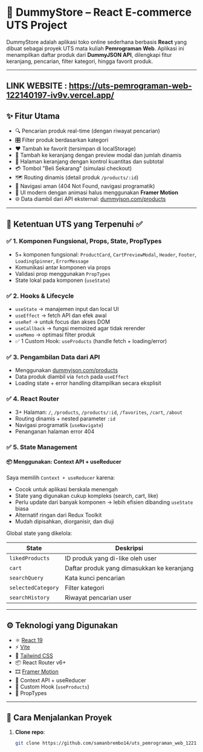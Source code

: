 # 🛒 DummyStore – React E-commerce UTS Project

DummyStore adalah aplikasi toko online sederhana berbasis **React** yang dibuat sebagai proyek UTS mata kuliah **Pemrograman Web**. Aplikasi ini menampilkan daftar produk dari **DummyJSON API**, dilengkapi fitur keranjang, pencarian, filter kategori, hingga favorit produk.

---
LINK WEBSITE : https://uts-pemrograman-web-122140197-iv9v.vercel.app/
---

## ✨ Fitur Utama

- 🔍 Pencarian produk real-time (dengan riwayat pencarian)
- 🎛 Filter produk berdasarkan kategori
- ❤️ Tambah ke favorit (tersimpan di localStorage)
- 🛒 Tambah ke keranjang dengan preview modal dan jumlah dinamis
- 🧾 Halaman keranjang dengan kontrol kuantitas dan subtotal
- 💳 Tombol "Beli Sekarang" (simulasi checkout)
- 🗺 Routing dinamis (detail produk `/products/:id`)
- 🧭 Navigasi aman (404 Not Found, navigasi programatik)
- 🎨 UI modern dengan animasi halus menggunakan **Framer Motion**
- 🌐 Data diambil dari API eksternal: [dummyjson.com/products](https://dummyjson.com/products)

---

## 📌 Ketentuan UTS yang Terpenuhi ✅

### ✅ 1. Komponen Fungsional, Props, State, PropTypes
- 5+ komponen fungsional: `ProductCard`, `CartPreviewModal`, `Header`, `Footer`, `LoadingSpinner`, `ErrorMessage`
- Komunikasi antar komponen via props
- Validasi prop menggunakan `PropTypes`
- State lokal pada komponen (`useState`)

### ✅ 2. Hooks & Lifecycle
- `useState` → manajemen input dan local UI
- `useEffect` → fetch API dan efek awal
- `useRef` → untuk focus dan akses DOM
- `useCallback` → fungsi memoized agar tidak rerender
- `useMemo` → optimasi filter produk
- ✅ 1 Custom Hook: `useProducts` (handle fetch + loading/error)

### ✅ 3. Pengambilan Data dari API
- Menggunakan [dummyjson.com/products](https://dummyjson.com/products)
- Data produk diambil via `fetch` pada `useEffect`
- Loading state + error handling ditampilkan secara eksplisit

### ✅ 4. React Router
- 3+ Halaman: `/`, `/products`, `/products/:id`, `/favorites`, `/cart`, `/about`
- Routing dinamis + nested parameter `:id`
- Navigasi programatik (`useNavigate`)
- Penanganan halaman error 404

### ✅ 5. State Management
#### 📦 Menggunakan: **Context API + useReducer**

Saya memilih `Context + useReducer` karena:

- Cocok untuk aplikasi berskala menengah
- State yang digunakan cukup kompleks (search, cart, like)
- Perlu update dari banyak komponen → lebih efisien dibanding `useState` biasa
- Alternatif ringan dari Redux Toolkit
- Mudah dipisahkan, diorganisir, dan diuji

Global state yang dikelola:

| State             | Deskripsi                                    |
|------------------|----------------------------------------------|
| `likedProducts`  | ID produk yang di-like oleh user             |
| `cart`           | Daftar produk yang dimasukkan ke keranjang   |
| `searchQuery`    | Kata kunci pencarian                         |
| `selectedCategory` | Filter kategori                            |
| `searchHistory`  | Riwayat pencarian user                       |

---

## ⚙️ Teknologi yang Digunakan

- ⚛️ [React 19](https://reactjs.org/)
- ⚡ [Vite](https://vitejs.dev/)
- 💨 [Tailwind CSS](https://tailwindcss.com/)
- 📦 React Router v6+
- 🎞 [Framer Motion](https://www.framer.com/motion/)
- 🧠 Context API + useReducer
- 🧪 Custom Hook (`useProducts`)
- 📐 PropTypes

---

## 🚀 Cara Menjalankan Proyek

1. **Clone repo**:
   ```bash
   git clone https://github.com/samanbrembo14/uts_pemrograman_web_122140197.git
